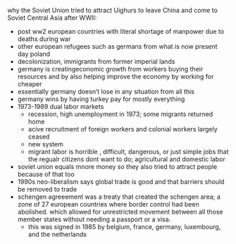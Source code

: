 why the Soviet Union tried to attract Uighurs to leave China and come to Soviet Central Asia after WWII:

- post ww2 european countries with literal shortage of manpower due to deaths during war
- other european refugees such as germans from what is now present day poland
- decolonization, immigrants from former imperial lands
- germany is creatingeconomic growth from workers buying their resources and by also helping improve the economy by working for cheaper
- essentially germany doesn’t lose in any situation from all this
- germany wins by having turkey pay for mostly everything
- 1973-1989 dual labor markets
    - recession, high unemployment in 1973; some migrants returned home
    - acive recruitment of foreign workers and colonial workers largely ceased
    - new system
    - migrant labor is horrible , difficult, dangerous, or just simple jobs that the regualr citizens dont want to do; agricultural and domestic labor
- soviet union equals mnore money so they also tried to attract people because of that too
- 1990s neo-liberalism says global trade is good and that barriers should be removed to trade
- schengen agreeement was a treaty that created the schengen area; a zone of 27 european countries where border control had been abolished. which allowed for unrestricted movement between all those member states without needing a passport or a visa.
    - this was signed in 1985 by belgium, france, germany, luxembourg, and the netherlands